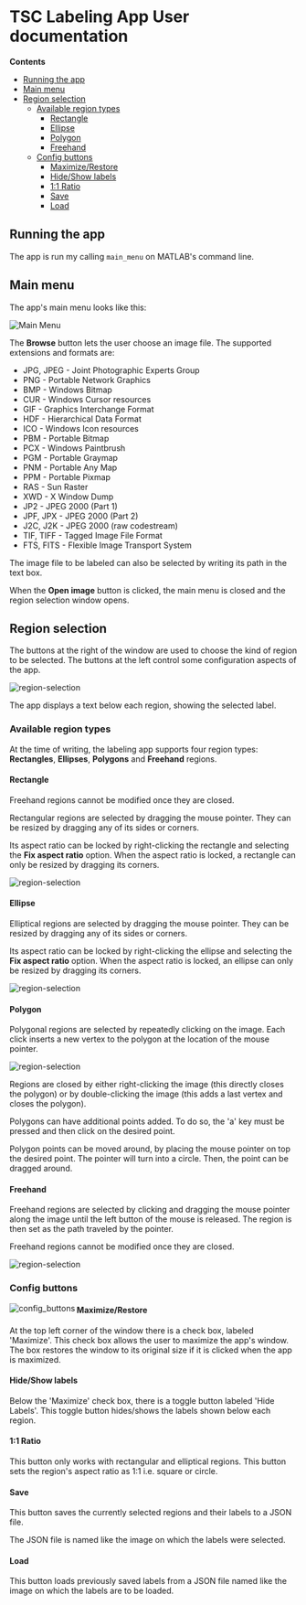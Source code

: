 # TSC Labeling App User documentation

<!-- START doctoc generated TOC please keep comment here to allow auto update -->
<!-- DON'T EDIT THIS SECTION, INSTEAD RE-RUN doctoc TO UPDATE -->
**Contents**

- [Running the app](#running-the-app)
- [Main menu](#main-menu)
- [Region selection](#region-selection)
    - [Available region types](#available-region-types)
        - [Rectangle](#rectangle)
        - [Ellipse](#ellipse)
        - [Polygon](#polygon)
        - [Freehand](#freehand)
    - [Config buttons](#config-buttons)
        - [Maximize/Restore](#maximizerestore)
        - [Hide/Show labels](#hideshow-labels)
        - [1:1 Ratio](#11-ratio)
        - [Save](#save)
        - [Load](#load)

<!-- END doctoc generated TOC please keep comment here to allow auto update -->

<a name="running-the-app"></a>
## Running the app

The app is run my calling `main_menu` on MATLAB's command line.

<a name="main-menu"></a>
## Main menu

The app's main menu looks like this:

![Main Menu](screenshots/main_menu.svg)

The **Browse** button lets the user choose an image file. The supported
extensions and formats are:

- JPG, JPEG - Joint Photographic Experts Group
- PNG - Portable Network Graphics
- BMP - Windows Bitmap
- CUR - Windows Cursor resources
- GIF - Graphics Interchange Format
- HDF - Hierarchical Data Format
- ICO - Windows Icon resources
- PBM - Portable Bitmap
- PCX - Windows Paintbrush
- PGM - Portable Graymap
- PNM - Portable Any Map
- PPM - Portable Pixmap
- RAS - Sun Raster
- XWD - X Window Dump
- JP2 - JPEG 2000 (Part 1)
- JPF, JPX - JPEG 2000 (Part 2)
- J2C, J2K - JPEG 2000 (raw codestream)
- TIF, TIFF - Tagged Image File Format
- FTS, FITS - Flexible Image Transport System

The image file to be labeled can also be selected by writing its path in the
text box.

When the **Open image** button is clicked, the main menu is closed and the
region selection window opens.

<a name="region-selection"></a>
## Region selection

The buttons at the right of the window are used to choose the kind of region to
be selected. The buttons at the left control some configuration aspects of the
app.

![region-selection](screenshots/region_selection.svg)

The app displays a text below each region, showing the selected label.

<a name="available-region-types"></a>
### Available region types

At the time of writing, the labeling app supports four region types:
**Rectangles**, **Ellipses**, **Polygons** and **Freehand** regions.

<a name="rectangle"></a>
#### Rectangle

Freehand regions cannot be modified once they are closed.

Rectangular regions are selected by dragging the mouse pointer. They can be
resized by dragging any of its sides or corners.

Its aspect ratio can be locked by right-clicking the rectangle and selecting the
**Fix aspect ratio** option. When the aspect ratio is locked, a rectangle can
only be resized by dragging its corners.

![region-selection](screenshots/rect_fix_aspect_ratio.png)

<a name="ellipse"></a>
#### Ellipse

Elliptical regions are selected by dragging the mouse pointer. They can be
resized by dragging any of its sides or corners.

Its aspect ratio can be locked by right-clicking the ellipse and selecting the
**Fix aspect ratio** option. When the aspect ratio is locked, an ellipse can
only be resized by dragging its corners.

![region-selection](screenshots/ellipse_fix_aspect_ratio.png)

<a name="polygon"></a>
#### Polygon

Polygonal regions are selected by repeatedly clicking on the image. Each click
inserts a new vertex to the polygon at the location of the mouse pointer.

![region-selection](screenshots/polygon_points.png)

Regions are closed by either right-clicking the image (this directly closes the
polygon) or by double-clicking the image (this adds a last vertex and closes the
polygon).

Polygons can have additional points added. To do so, the 'a' key must be pressed
and then click on the desired point.

Polygon points can be moved around, by placing the mouse pointer on top the
desired point. The pointer will turn into a circle. Then, the point can be
dragged around.

<a name="freehand"></a>
#### Freehand

Freehand regions are selected by clicking and dragging the mouse pointer along
the image until the left button of the mouse is released. The region is then set
as the path traveled by the pointer.

Freehand regions cannot be modified once they are closed.

![region-selection](screenshots/freehand_region.png)

<a name="config-buttons"></a>
### Config buttons

<img align="left" alt=config_buttons src="screenshots/config_buttons.svg">
<!--<div style="float: left">
    ![config_buttons](screenshots/config_buttons.svg "Config buttons")
</div>-->

<a name="maximizerestore"></a>
#### Maximize/Restore

At the top left corner of the window there is a check box, labeled 'Maximize'.
This check box allows the user to maximize the app's window. The box restores
the window to its original size if it is clicked when the app is maximized.

<a name="hideshow-labels"></a>
#### Hide/Show labels

Below the 'Maximize' check box, there is a toggle button labeled 'Hide Labels'.
This toggle button hides/shows the labels shown below each region.

<a name="11-ratio"></a>
#### 1:1 Ratio

This button only works with rectangular and elliptical regions. This button sets
the region's aspect ratio as 1:1 i.e. square or circle.

<a name="save"></a>
#### Save

This button saves the currently selected regions and their labels to a JSON file.

The JSON file is named like the image on which the labels were selected.

<a name="load"></a>
#### Load

This button loads previously saved labels from a JSON file named like the image
on which the labels are to be loaded.

<!-- <a name="label-selection"></a>
## Label selection -->

<!--## Template stuff

To use this project as your user/group website, you will need one additional
step: just rename your project to `namespace.gitlab.io`, where `namespace` is
your `username` or `groupname`. This can be done by navigating to your
project's **Settings**.

Read more about [user/group Pages][userpages] and [project Pages][projpages].

## Did you fork this project?

If you forked this project for your own use, please go to your project's
**Settings** and remove the forking relationship, which won't be necessary
unless you want to contribute back to the upstream project.

## Troubleshooting

1. CSS is missing! That means two things:

    Either that you have wrongly set up the CSS URL in your templates, or
    your static generator has a configuration option that needs to be explicitly
    set in order to serve static assets under a relative URL.

----

Forked from @VeraKolotyuk

[ci]: https://about.gitlab.com/gitlab-ci/
[harp]: http://harpjs.com/
[install]: http://harpjs.com/docs/quick-start
[documentation]: http://harpjs.com/docs/
[userpages]: http://doc.gitlab.com/ee/pages/README.html#user-or-group-pages
[projpages]: http://doc.gitlab.com/ee/pages/README.html#project-pages
-->
